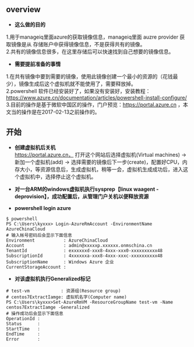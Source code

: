 ## **overview**   

* **这么做的目的**     

1.用于manageiq里面azure的获取镜像信息，manageiq里面 auzre provider 获取镜像是从 存储账户中获得镜像信息，不是获得共有的镜像。            
2.共有的镜像信息很多，在这里存储后可以快速找到自己想要的镜像信息。        

* **需要提前准备的事情**      

1.在共有镜像中要到需要的镜像，使用此镜像创建一个最小的资源的（花钱最少），镜像生成后这个虚拟机就不能使用了，需要释放掉。   
2.powershell 软件已经安装好了，如果没有安装好，安装教程：https://www.azure.cn/documentation/articles/powershell-install-configure/             
3.目前的操作是基于微软中国区的操作，门户预览：https://portal.azure.cn  ，本文当的操作是在2017-02-13之前操作的。     

## **开始**     

* **创建虚拟机后关机**    
https://portal.azure.cn， 打开这个网站后选择虚拟机(Virtual machines) -> 新加一个虚拟机(add) -> 选择需要的镜像后下一步(create)，配置好CPU，内存大小，等资源信息后，生成虚拟机，稍等一会，虚拟机生成成功后，进入这个虚拟机中，选择停止这个虚拟机。      


* **对一台ARM的windows虚拟机执行sysprep【linux waagent -deprovision】，成功配置后，从管理门户关机以便释放资源**    

* **powershell login azure**     

```
$ powershell
PS C:\Users\kyxxx> Login-AzureRmAccount -EnvironmentName AzureChinaCloud
# 输入帐号密码后会显示下面信息
Environment           : AzureChinaCloud
Account               : admin@xxxxxp.xxxxxx.onmschina.cn
TenantId              : exxxxxxd-xxx8-4xxx-xxx0-xxxxxxxxxx48
SubscriptionId        : 4xxxxxxa-xxx8-4xxx-xxxc-xxxxxxxxxx48
SubscriptionName      : Windows Azure 企业
CurrentStorageAccount :
```      
* **对该虚拟机执行Generalized标记**      

```
# test-vm            : 资源组(Resource group) 
# centos7ExtractIamge: 虚拟机名字(Computer name)
PS C:\Users\kyxxx>Set-AzureRmVM -ResourceGroupName test-vm -Name centos7ExtractIamge -Generalized
# 操作成功后会显示下面信息
OperationId :
Status      :
StartTime   :
EndTime     :
Error       :
```